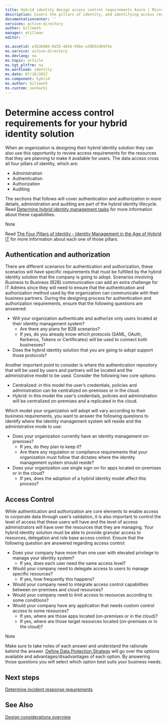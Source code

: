 ```yaml
---
title: Hybrid identity design access control requirements Azure | Microsoft Docs
description: Covers the pillars of identity, and identifying access requirements for resources for users in a hybrid environment.
documentationcenter: ''
services: active-directory
author: billmath
manager: mtillman
editor: ''

ms.assetid: e3b3b984-0d15-4654-93be-a396324b9f5e
ms.service: active-directory
ms.devlang: na
ms.topic: article
ms.tgt_pltfrm: na
ms.workload: identity
ms.date: 07/18/2017
ms.component: hybrid
ms.author: billmath
ms.custom: seohack1
---
```

# Determine access control requirements for your hybrid identity solution
When an organization is designing their hybrid identity solution they can also use this opportunity to review access requirements for the resources that they are planning to make it available for users. The data access cross all four pillars of identity, which are:

* Administration
* Authentication
* Authorization
* Auditing

The sections that follows will cover authentication and authorization in more details, administration and auditing are part of the hybrid identity lifecycle. Read [Determine hybrid identity management tasks](active-directory-hybrid-identity-design-considerations-hybrid-id-management-tasks.md) for more information about these capabilities.

> [!NOTE]
> Read [The Four Pillars of Identity - Identity Management in the Age of Hybrid IT](http://social.technet.microsoft.com/wiki/contents/articles/15530.the-four-pillars-of-identity-identity-management-in-the-age-of-hybrid-it.aspx) for more information about each one of those pillars.
> 
> 

## Authentication and authorization
There are different scenarios for authentication and authorization, these scenarios will have specific requirements that must be fulfilled by the hybrid identity solution that the company is going to adopt. Scenarios involving Business to Business (B2B) communication can add an extra challenge for IT Admins since they will need to ensure that the authentication and authorization method used by the organization can communicate with their business partners. During the designing process for authentication and authorization requirements, ensure that the following questions are answered:

* Will your organization authenticate and authorize only users located at their identity management system?
  * Are there any plans for B2B scenarios?
  * If yes, do you already know which protocols (SAML, OAuth, Kerberos, Tokens or Certificates) will be used to connect both businesses?
* Does the hybrid identity solution that you are going to adopt support those protocols?

Another important point to consider is where the authentication repository that will be used by users and partners will be located and the administrative model to be used. Consider the following two core options:

* Centralized: in this model the user’s credentials, policies and administration can be centralized on-premises or in the cloud.
* Hybrid: in this model the user’s credentials, policies and administration will be centralized on-premises and a replicated in the cloud.

Which model your organization will adopt will vary according to their business requirements, you want to answer the following questions to identify where the identity management system will reside and the administrative mode to use:

* Does your organization currently have an identity management on-premises?
  * If yes, do they plan to keep it?
  * Are there any regulation or compliance requirements that your organization must follow that dictates where the identity management system should reside?
* Does your organization use single sign-on for apps located on-premises or in the cloud?
  * If yes, does the adoption of a hybrid identity model affect this process?

## Access Control
While authentication and authorization are core elements to enable access to corporate data through user’s validation, it is also important to control the level of access that these users will have and the level of access administrators will have over the resources that they are managing. Your hybrid identity solution must be able to provide granular access to resources, delegation and role base access control. Ensure that the following question are answered regarding access control:

* Does your company have more than one user with elevated privilege to manage your identity system?
  * If yes, does each user need the same access level?
* Would your company need to delegate access to users to manage specific resources?
  * If yes, how frequently this happens?
* Would your company need to integrate access control capabilities between on-premises and cloud resources?
* Would your company need to limit access to resources according to some conditions?
* Would your company have any application that needs custom control access to some resources?
  * If yes, where are those apps located (on-premises or in the cloud)?
  * If yes, where are those target resources located (on-premises or in the cloud)?

> [!NOTE]
> Make sure to take notes of each answer and understand the rationale behind the answer. [Define Data Protection Strategy](active-directory-hybrid-identity-design-considerations-data-protection-strategy.md) will go over the options available and advantages/disadvantages of each option.  By answering those questions you will select which option best suits your business needs.
> 
> 

## Next steps
[Determine incident response requirements](active-directory-hybrid-identity-design-considerations-incident-response-requirements.md)

## See Also
[Design considerations overview](active-directory-hybrid-identity-design-considerations-overview.md)

